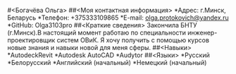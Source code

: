 #<Богачёва Ольга>
##<Моя контактная информация>
*Адрес: г.Минск, Беларусь
*Телефон: +375333109865
*E-mail: olga.protokovich@yandex.ru
*GitHub: Olga3103pro
##<Краткие сведения>
Закончила БНТУ (г.Минск).В настоящий момент работаю по специальности инженер-проектировщик систем ОВиК. Я хочу получить с помощью курсов новые знания и навыки новой для меня сферы.
##<Навыки>
*AutodeckRevit
*Autodesk AutoCAD
*Audytor
##<Языки>
*Русский
*Белорусский
*Английский (начальный)
*Немецкий (начальный)